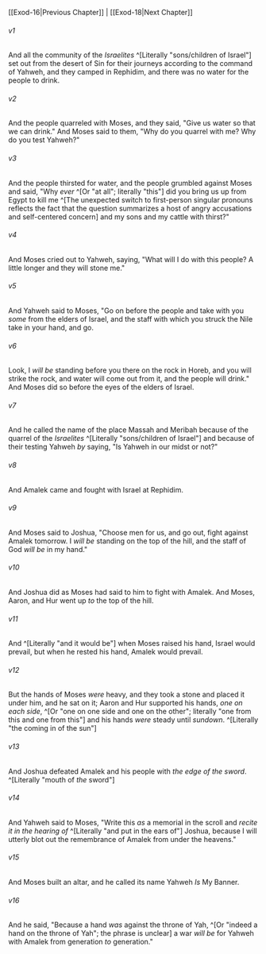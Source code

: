 ﻿---
aliases:
  - Exodus 17
---

[[Exod-16|Previous Chapter]] | [[Exod-18|Next Chapter]]

###### v1
And all the community of the _Israelites_ ^[Literally "sons/children of Israel"] set out from the desert of Sin for their journeys according to the command of Yahweh, and they camped in Rephidim, and there was no water for the people to drink.

###### v2
And the people quarreled with Moses, and they said, "Give us water so that we can drink." And Moses said to them, "Why do you quarrel with me? Why do you test Yahweh?"

###### v3
And the people thirsted for water, and the people grumbled against Moses and said, "Why _ever_ ^[Or "at all"; literally "this"] did you bring us up from Egypt to kill me ^[The unexpected switch to first-person singular pronouns reflects the fact that the question summarizes a host of angry accusations and self-centered concern] and my sons and my cattle with thirst?"

###### v4
And Moses cried out to Yahweh, saying, "What will I do with this people? A little longer and they will stone me."

###### v5
And Yahweh said to Moses, "Go on before the people and take with you _some_ from the elders of Israel, and the staff with which you struck the Nile take in your hand, and go.

###### v6
Look, I _will be_ standing before you there on the rock in Horeb, and you will strike the rock, and water will come out from it, and the people will drink."
And Moses did so before the eyes of the elders of Israel.

###### v7
And he called the name of the place Massah and Meribah because of the quarrel of the _Israelites_ ^[Literally "sons/children of Israel"] and because of their testing Yahweh _by_ saying, "Is Yahweh in our midst or not?"

###### v8
And Amalek came and fought with Israel at Rephidim.

###### v9
And Moses said to Joshua, "Choose men for us, and go out, fight against Amalek tomorrow. I _will be_ standing on the top of the hill, and the staff of God _will be_ in my hand."

###### v10
And Joshua did as Moses had said to him to fight with Amalek. And Moses, Aaron, and Hur went up _to_ the top of the hill.

###### v11
And ^[Literally "and it would be"] when Moses raised his hand, Israel would prevail, but when he rested his hand, Amalek would prevail.

###### v12
But the hands of Moses _were_ heavy, and they took a stone and placed it under him, and he sat on it; Aaron and Hur supported his hands, _one on each side_, ^[Or "one on one side and one on the other"; literally "one from this and one from this"] and his hands _were_ steady until _sundown_. ^[Literally "the coming in of the sun"]

###### v13
And Joshua defeated Amalek and his people with _the_ _edge of the sword_. ^[Literally "mouth of _the_ sword"]

###### v14
And Yahweh said to Moses, "Write this _as_ a memorial in the scroll and _recite it in the hearing of_ ^[Literally "and put in the ears of"] Joshua, because I will utterly blot out the remembrance of Amalek from under the heavens."

###### v15
And Moses built an altar, and he called its name Yahweh _Is_ My Banner.

###### v16
And he said, "Because a hand _was_ against the throne of Yah, ^[Or "indeed a hand on the throne of Yah"; the phrase is unclear] a war _will be_ for Yahweh with Amalek from generation _to_ generation."